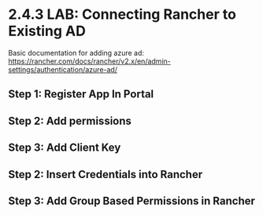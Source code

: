 # 2.4.3 LAB: Connecting Rancher to Existing AD
Basic documentation for adding azure ad:
https://rancher.com/docs/rancher/v2.x/en/admin-settings/authentication/azure-ad/

## Step 1: Register App In Portal 
## Step 2: Add permissions
## Step 3: Add Client Key
## Step 2: Insert Credentials into Rancher
## Step 3: Add Group Based Permissions in Rancher
